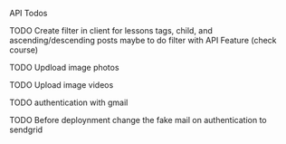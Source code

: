 API Todos

TODO Create filter in client for lessons tags, child, and ascending/descending posts maybe to do filter with API Feature (check course)

TODO Updload image photos

TODO Upload image videos

TODO authentication with gmail

TODO Before deploynment change the fake mail on authentication to sendgrid
